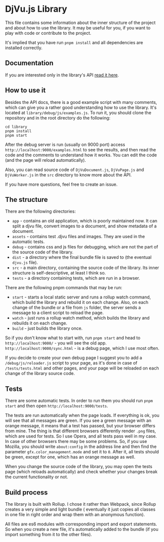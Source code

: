 # DjVu.js Library

This file contains some information about the inner structure of the project and about how to use the library.
It may be useful for you, if you want to play with code or contribute to the project.

It's implied that you have run `pnpm install` and all dependencies are installed correctly.

## Documentation

If you are interested only in the library's API [read it here](./API.md).

## How to use it

Besides the API docs, there is a good example script with many comments, which can give you a rather good understanding
how to use the library.
It's located at `library/debug/js/examples.js`.
To run it, you should clone the repository and in the root directory do the following:

```
cd library
pnpm install
pnpm start
```

After the debug server is run (usually on 9000 port) access `http://localhost:9000/examples.html` to see the results,
and then read the code
and the comments to understand how it works. You can edit the code (and the page will reload automatically).

Also, you can read source code of `DjVuDocument.js`, `DjVuPage.js` and `DjVuWorker.js` in the `src` directory to know
more about the API.

If you have more questions, feel free to create an issue.

## The structure

There are the following directories:

- `app` - contains an old application, which is poorly maintained now. It can split a djvu file, convert images to a
  document, and show metadata of a document.
- `assets` - contains test .djvu files and images. They are used in the automatic tests.
- `debug` - contains css and js files for debugging, which are not the part of the source code of the library.
- `dist` - a directory where the final bundle file is saved to (the eventual `djvu.js` file).
- `src` - a main directory, containing the source code of the library. Its inner structure is self-descriptive, at least
  I think so.
- `tests` - a directory containing tests, which are run in a browser.

There are the following pnpm commands that may be run:

- `start` - starts a local static server and runs a rollup watch command, which build the library and rebuild it on each
  change. Also, on each change of the bundle or a file from `js` folder, the server sends a message to a client script
  to reload the page.
- `watch` - just runs a rollup watch method, which builds the library and rebuilds it on each change.
- `build` - just builds the library once.

So if you don't know what to start with, run `pnpm start` and head to `http://localhost:9000/` - you will see the old
app.
`http://localhost:9000/sync.html` - is a debug page, which I use most often.

If you decide to create your own debug page I suggest you to add a `/debug/js/reloader.js` script to your page, as it's
done in case of `/tests/tests.html` and other pages, and your page will be reloaded on each change of the library source
code.

## Tests

There are some automatic tests. In order to run them you should run `pnpm start` and then
open `http://localhost:9000/tests`.

The tests are run automatically when the page loads. If everything is ok, you will see that all messages are green. If
you see a green message with an orange message, it means that a test has passed, but your browser differs from mine. The
thing is that different browsers differently render `.png` files, which are used for tests. So I use Opera, and all
tests pass well in my case. In case of other browsers there may be some problems. So, if you use Mozilla, you should
write `about:config` in the address line and then find the parameter `gfx.color_management.mode` and set it to `0`.
After it, all tests should be green, except for one, which has an orange message as well.

When you change the source code of the library, you may open the tests page (which reloads automatically) and check
whether your changes break the current functionality or not.

## Build process

The library is built with Rollup. I chose it rather than Webpack, since Rollup creates a very simple and light bundle (
eventually it just copies all classes in one file in right order and wrap them with an anonymous function).

All files are es6 modules with corresponding import and export statements. So when you create a new file, it's
automatically added to the bundle (if you import something from it to the other files).
